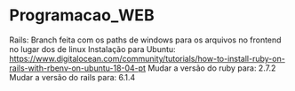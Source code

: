 # Programacao_WEB

Rails:
Branch feita com os paths de windows para os arquivos no frontend no lugar dos de linux
Instalação para Ubuntu:
https://www.digitalocean.com/community/tutorials/how-to-install-ruby-on-rails-with-rbenv-on-ubuntu-18-04-pt
Mudar a versão do ruby para: 2.7.2
Mudar a versão do rails para: 6.1.4
